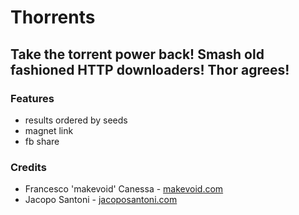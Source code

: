 # Thorrents

## Take the torrent power back! Smash old fashioned HTTP downloaders! Thor agrees!

### Features

- results ordered by seeds
- magnet link
- fb share


### Credits

- Francesco 'makevoid' Canessa - [makevoid.com](http://makevoid.com) 
- Jacopo Santoni - [jacoposantoni.com](http://jacoposantoni.com)